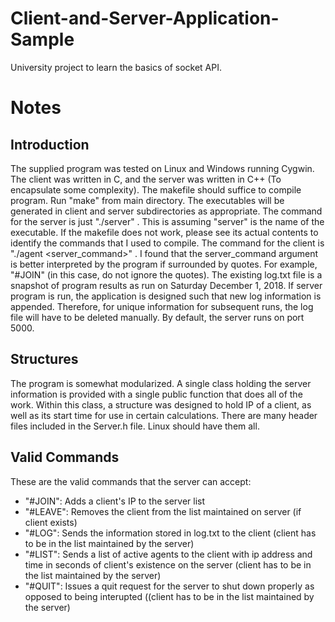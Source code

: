 # Client-and-Server-Application-Sample
University project to learn the basics of socket API.
# Notes
## Introduction
The supplied program was tested on Linux and Windows running Cygwin. The client was written in C, and the server was written in C++ (To encapsulate some complexity). The makefile should suffice to compile program. Run "make" from main directory. The executables will be generated in client and server subdirectories as appropriate. The command for the server is just "./server" . This is assuming "server" is the name of the executable. If the makefile does not work, please see its actual contents to identify the commands that I used to compile. The command for the client is "./agent <ip> <port> <server_command>" . I found that the server_command argument is better interpreted by the program if surrounded by quotes. For example, "#JOIN" (in this case, do not ignore the quotes).
The existing log.txt file is a snapshot of program results as run on Saturday December 1, 2018. If server program is run, the application is designed such that new log information is appended. Therefore, for unique information for subsequent runs, the log file will have to be deleted manually. By default, the server runs on port 5000.
## Structures
The program is somewhat modularized. A single class holding the server information is provided with a single public function that does all of the work. Within this class, a structure was designed to hold IP of a client, as well as its start time for use in certain calculations. There are many header files included in the Server.h file. Linux should have them all.
## Valid Commands
These are the valid commands that the server can accept:
* "#JOIN": Adds a client's IP to the server list
* "#LEAVE": Removes the client from the list maintained on server (if client exists)
* "#LOG": Sends the information stored in log.txt to the client (client has to be in the list maintained by the server)
* "#LIST": Sends a list of active agents to the client with ip address and time in seconds of client's existence on the server (client has to be in the list maintained by the server)
* "#QUIT": Issues a quit request for the server to shut down properly as opposed to being interupted ((client has to be in the list maintained by the server)
